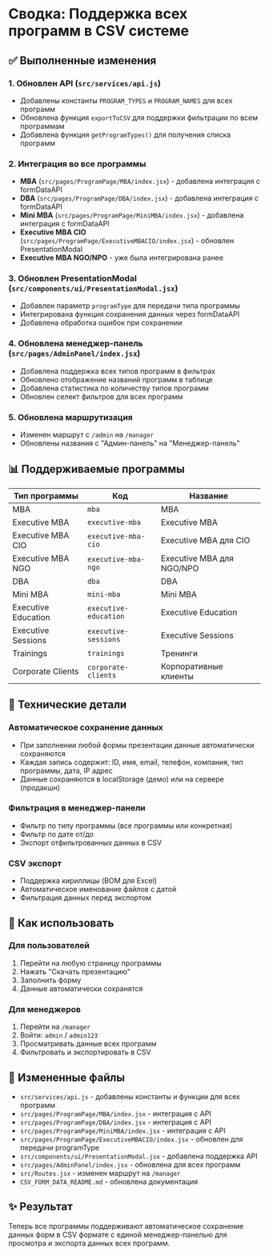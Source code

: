# Сводка: Поддержка всех программ в CSV системе

## ✅ Выполненные изменения

### 1. Обновлен API (`src/services/api.js`)
- Добавлены константы `PROGRAM_TYPES` и `PROGRAM_NAMES` для всех программ
- Обновлена функция `exportToCSV` для поддержки фильтрации по всем программам
- Добавлена функция `getProgramTypes()` для получения списка программ

### 2. Интеграция во все программы
- **MBA** (`src/pages/ProgramPage/MBA/index.jsx`) - добавлена интеграция с formDataAPI
- **DBA** (`src/pages/ProgramPage/DBA/index.jsx`) - добавлена интеграция с formDataAPI  
- **Mini MBA** (`src/pages/ProgramPage/MiniMBA/index.jsx`) - добавлена интеграция с formDataAPI
- **Executive MBA CIO** (`src/pages/ProgramPage/ExecutiveMBACIO/index.jsx`) - обновлен PresentationModal
- **Executive MBA NGO/NPO** - уже была интегрирована ранее

### 3. Обновлен PresentationModal (`src/components/ui/PresentationModal.jsx`)
- Добавлен параметр `programType` для передачи типа программы
- Интегрирована функция сохранения данных через formDataAPI
- Добавлена обработка ошибок при сохранении

### 4. Обновлена менеджер-панель (`src/pages/AdminPanel/index.jsx`)
- Добавлена поддержка всех типов программ в фильтрах
- Обновлено отображение названий программ в таблице
- Добавлена статистика по количеству типов программ
- Обновлен селект фильтров для всех программ

### 5. Обновлена маршрутизация
- Изменен маршрут с `/admin` на `/manager`
- Обновлены названия с "Админ-панель" на "Менеджер-панель"

## 📊 Поддерживаемые программы

| Тип программы | Код | Название |
|---------------|-----|----------|
| MBA | `mba` | MBA |
| Executive MBA | `executive-mba` | Executive MBA |
| Executive MBA CIO | `executive-mba-cio` | Executive MBA для CIO |
| Executive MBA NGO | `executive-mba-ngo` | Executive MBA для NGO/NPO |
| DBA | `dba` | DBA |
| Mini MBA | `mini-mba` | Mini MBA |
| Executive Education | `executive-education` | Executive Education |
| Executive Sessions | `executive-sessions` | Executive Sessions |
| Trainings | `trainings` | Тренинги |
| Corporate Clients | `corporate-clients` | Корпоративные клиенты |

## 🔧 Технические детали

### Автоматическое сохранение данных
- При заполнении любой формы презентации данные автоматически сохраняются
- Каждая запись содержит: ID, имя, email, телефон, компания, тип программы, дата, IP адрес
- Данные сохраняются в localStorage (демо) или на сервере (продакшн)

### Фильтрация в менеджер-панели
- Фильтр по типу программы (все программы или конкретная)
- Фильтр по дате от/до
- Экспорт отфильтрованных данных в CSV

### CSV экспорт
- Поддержка кириллицы (BOM для Excel)
- Автоматическое именование файлов с датой
- Фильтрация данных перед экспортом

## 🚀 Как использовать

### Для пользователей
1. Перейти на любую страницу программы
2. Нажать "Скачать презентацию"
3. Заполнить форму
4. Данные автоматически сохранятся

### Для менеджеров
1. Перейти на `/manager`
2. Войти: `admin` / `admin123`
3. Просматривать данные всех программ
4. Фильтровать и экспортировать в CSV

## 📁 Измененные файлы

- `src/services/api.js` - добавлены константы и функции для всех программ
- `src/pages/ProgramPage/MBA/index.jsx` - интеграция с API
- `src/pages/ProgramPage/DBA/index.jsx` - интеграция с API
- `src/pages/ProgramPage/MiniMBA/index.jsx` - интеграция с API
- `src/pages/ProgramPage/ExecutiveMBACIO/index.jsx` - обновлен для передачи programType
- `src/components/ui/PresentationModal.jsx` - добавлена поддержка API
- `src/pages/AdminPanel/index.jsx` - обновлена для всех программ
- `src/Routes.jsx` - изменен маршрут на `/manager`
- `CSV_FORM_DATA_README.md` - обновлена документация

## ✨ Результат

Теперь все программы поддерживают автоматическое сохранение данных форм в CSV формате с единой менеджер-панелью для просмотра и экспорта данных всех программ.
